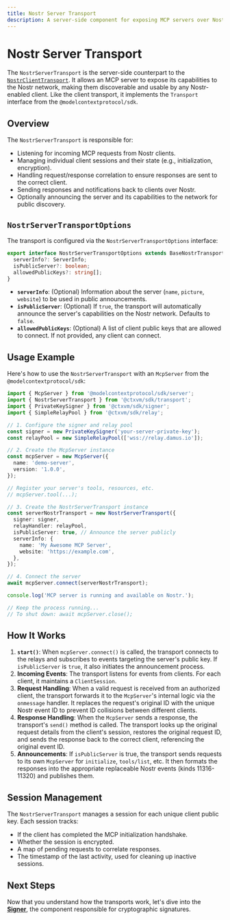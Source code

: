 ```yaml
---
title: Nostr Server Transport
description: A server-side component for exposing MCP servers over Nostr.
---
```


# Nostr Server Transport

The `NostrServerTransport` is the server-side counterpart to the [`NostrClientTransport`](/contextvm-docs/transports/nostr-client-transport). It allows an MCP server to expose its capabilities to the Nostr network, making them discoverable and usable by any Nostr-enabled client. Like the client transport, it implements the `Transport` interface from the `@modelcontextprotocol/sdk`.

## Overview

The `NostrServerTransport` is responsible for:

-   Listening for incoming MCP requests from Nostr clients.
-   Managing individual client sessions and their state (e.g., initialization, encryption).
-   Handling request/response correlation to ensure responses are sent to the correct client.
-   Sending responses and notifications back to clients over Nostr.
-   Optionally announcing the server and its capabilities to the network for public discovery.

## `NostrServerTransportOptions`

The transport is configured via the `NostrServerTransportOptions` interface:

```typescript
export interface NostrServerTransportOptions extends BaseNostrTransportOptions {
  serverInfo?: ServerInfo;
  isPublicServer?: boolean;
  allowedPublicKeys?: string[];
}
```

-   **`serverInfo`**: (Optional) Information about the server (`name`, `picture`, `website`) to be used in public announcements.
-   **`isPublicServer`**: (Optional) If `true`, the transport will automatically announce the server's capabilities on the Nostr network. Defaults to `false`.
-   **`allowedPublicKeys`**: (Optional) A list of client public keys that are allowed to connect. If not provided, any client can connect.

## Usage Example

Here's how to use the `NostrServerTransport` with an `McpServer` from the `@modelcontextprotocol/sdk`:

```typescript
import { McpServer } from '@modelcontextprotocol/sdk/server';
import { NostrServerTransport } from '@ctxvm/sdk/transport';
import { PrivateKeySigner } from '@ctxvm/sdk/signer';
import { SimpleRelayPool } from '@ctxvm/sdk/relay';

// 1. Configure the signer and relay pool
const signer = new PrivateKeySigner('your-server-private-key');
const relayPool = new SimpleRelayPool(['wss://relay.damus.io']);

// 2. Create the McpServer instance
const mcpServer = new McpServer({
  name: 'demo-server',
  version: '1.0.0',
});

// Register your server's tools, resources, etc.
// mcpServer.tool(...);

// 3. Create the NostrServerTransport instance
const serverNostrTransport = new NostrServerTransport({
  signer: signer,
  relayHandler: relayPool,
  isPublicServer: true, // Announce the server publicly
  serverInfo: {
    name: 'My Awesome MCP Server',
    website: 'https://example.com',
  },
});

// 4. Connect the server
await mcpServer.connect(serverNostrTransport);

console.log('MCP server is running and available on Nostr.');

// Keep the process running...
// To shut down: await mcpServer.close();
```

## How It Works

1.  **`start()`**: When `mcpServer.connect()` is called, the transport connects to the relays and subscribes to events targeting the server's public key. If `isPublicServer` is `true`, it also initiates the announcement process.
2.  **Incoming Events**: The transport listens for events from clients. For each client, it maintains a `ClientSession`.
3.  **Request Handling**: When a valid request is received from an authorized client, the transport forwards it to the `McpServer`'s internal logic via the `onmessage` handler. It replaces the request's original ID with the unique Nostr event ID to prevent ID collisions between different clients.
4.  **Response Handling**: When the `McpServer` sends a response, the transport's `send()` method is called. The transport looks up the original request details from the client's session, restores the original request ID, and sends the response back to the correct client, referencing the original event ID.
5.  **Announcements**: If `isPublicServer` is true, the transport sends requests to its own `McpServer` for `initialize`, `tools/list`, etc. It then formats the responses into the appropriate replaceable Nostr events (kinds 11316-11320) and publishes them.

## Session Management

The `NostrServerTransport` manages a session for each unique client public key. Each session tracks:

-   If the client has completed the MCP initialization handshake.
-   Whether the session is encrypted.
-   A map of pending requests to correlate responses.
-   The timestamp of the last activity, used for cleaning up inactive sessions.

## Next Steps

Now that you understand how the transports work, let's dive into the **[Signer](/contextvm-docs/signer/nostr-signer-interface)**, the component responsible for cryptographic signatures.